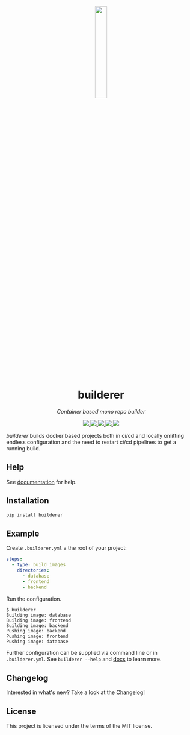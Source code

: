 <div align="center">
    <a href="https://builderer.florian-sattler.de">
        <img src="https://builderer.florian-sattler.de/logo-color.svg" width="25%">
    </a>
    <h1>
        builderer
    </h1>
    <p>
        <em>Container based mono repo builder</em>
    </p>
    <a href="https://pypi.python.org/pypi/builderer">
        <img src="https://img.shields.io/pypi/v/builderer.svg">
    </a>
    <a href="https://pepy.tech/project/builderer">
        <img src="https://pepy.tech/badge/builderer">
    </a>
    <a href="https://github.com/florian-sattler/builderer">
        <img src="https://img.shields.io/pypi/pyversions/builderer.svg">
    </a>
    <a href="https://github.com/florian-sattler/builderer/blob/main/LICENSE">
        <img src="https://img.shields.io/github/license/florian-sattler/builderer.svg">
    </a>
    <img src="https://img.shields.io/github/v/tag/florian-sattler/builderer">
</div>

_builderer_ builds docker based projects both in ci/cd and locally omitting endless configuration and the need to restart ci/cd pipelines to get a running build.

## Help

See [documentation](https://builderer.florian-sattler.de) for help.

## Installation

```bash
pip install builderer
```

## Example

Create `.builderer.yml` a the root of your project:

```yaml
steps:
  - type: build_images
    directories:
      - database
      - frontend
      - backend
```

Run the configuration.

```shell
$ builderer
Building image: database
Building image: frontend
Building image: backend
Pushing image: backend
Pushing image: frontend
Pushing image: database
```

Further configuration can be supplied via command line or in `.builderer.yml`.
See `builderer --help` and [docs](https://builderer.florian-sattler.de) to learn more.

## Changelog

Interested in what's new? Take a look at the [Changelog](CHANGELOG.md)!

## License

This project is licensed under the terms of the MIT license.
